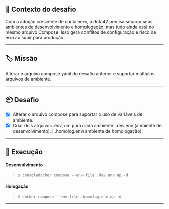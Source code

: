 ## 📝 Contexto do desafio

Com a adoção crescente de containers, a Rota42 precisa separar seus ambientes de desenvolvimento e homologação, mas tudo ainda está no mesmo arquivo Compose. Isso gera conflitos de configuração e risco de erro ao subir para produção.

---

## 🏷️ Missão

Alterar o arquivo compose.yaml do desafio anterior e suportar múltiplos arquivos de ambiente.

---

## 📦️ Desafio

- [x] Alterar o arquivo compose para suportar o uso de variáveis de ambiente.
- [x] Criar dois arquivos .env, um para cada ambiente: .dev.env (ambiente de desenvolvimento). | .homolog.env(ambiente de homologação).

---

## 💬 Execução

<h4>Desenvolvimento</h4>

> ```console
> $ consoledocker compose --env-file .dev.env up -d
> ```

<h4>Hologação</h4>

> ```console
> $ docker compose --env-file .homolog.env up -d
> ````

---